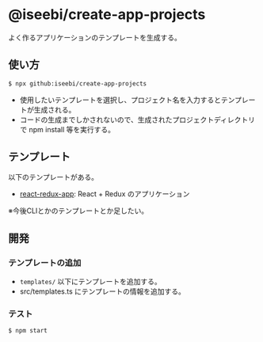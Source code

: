 # @iseebi/create-app-projects

よく作るアプリケーションのテンプレートを生成する。

## 使い方

```bash
$ npx github:iseebi/create-app-projects
```

- 使用したいテンプレートを選択し、プロジェクト名を入力するとテンプレートが生成される。
- コードの生成までしかされないので、生成されたプロジェクトディレクトリで npm install 等を実行する。

## テンプレート

以下のテンプレートがある。

- [react-redux-app](./templates/react-redux-app/README.md): React + Redux のアプリケーション

※今後CLIとかのテンプレートとか足したい。

## 開発

### テンプレートの追加

- `templates/` 以下にテンプレートを追加する。
- src/templates.ts にテンプレートの情報を追加する。

### テスト

```bash
$ npm start
```
